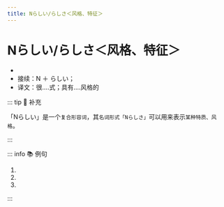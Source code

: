 ```yaml
---
title: Nらしい/らしさ＜风格、特征＞
---
```

            
# Nらしい/らしさ＜风格、特征＞

* <grammer-content sentence="意义：表示具有**名词所示事物**的**特点、性质、风格**等；" />
* 接续：N ＋ らしい；
* 译文：很....式；具有....风格的

::: tip :bookmark: 补充

「Nらしい」是一个`复合形容词`，其`名词形式「Nらしさ」`可以用来表示`某种特质、风格`。

:::

::: info :books: 例句

1. <grammer-content id='2-01-11-0' sentence='[春節/しゅんせつ]の**[中国/ちゅうごく]らしい**イルミネーションもステキですよね。' trans='春节的中国特色灯饰也很棒呢。' />
2. <grammer-content id='2-01-11-1' sentence='[鈴木/すずき]さんはとても**[学生/がくせい]らしい**[格好/かっこう]で[大学/だいがく]に[来/き]た。' trans='铃木来学校的时候，穿得很像个学生。' />
3. <grammer-content id='2-01-11-2' sentence='[彼/かれ]の[行動/こうどう]はぜんぜん**[男/おとこ]らしくない**と[思う/おもう]。' trans='我觉得他的行为一点也不像个男子汉。' />

:::
